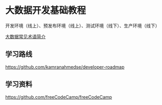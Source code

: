 # 大数据开发基础教程


开发环境（线上）、预发布环境（线上）、测试环境（线下）、生产环境（线下）


[大数据常见术语简介](work/methodology/Data-Engineering/Data-Development/大数据常见术语简介.md)

## 学习路线

https://github.com/kamranahmedse/developer-roadmap


## 学习资料

https://github.com/freeCodeCamp/freeCodeCamp

